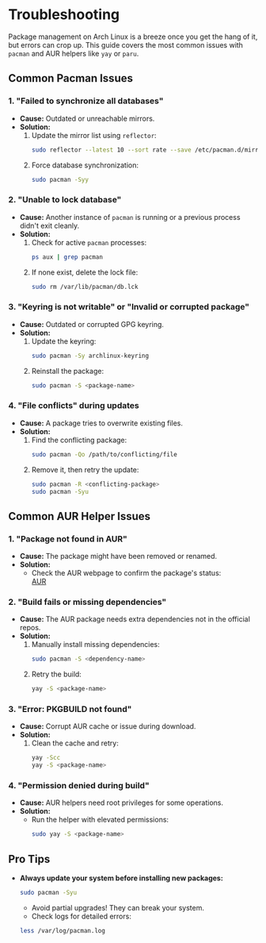# Troubleshooting

Package management on Arch Linux is a breeze once you get the hang of it, but errors can crop up. This guide covers the most common issues with `pacman` and AUR helpers like `yay` or `paru`.

## Common Pacman Issues

### 1. "Failed to synchronize all databases"
- **Cause:** Outdated or unreachable mirrors.
- **Solution:**
  1. Update the mirror list using `reflector`:
     ```bash
     sudo reflector --latest 10 --sort rate --save /etc/pacman.d/mirrorlist
     ```
  2. Force database synchronization:
     ```bash
     sudo pacman -Syy
     ```

### 2. "Unable to lock database"
- **Cause:** Another instance of `pacman` is running or a previous process didn't exit cleanly.
- **Solution:**
  1. Check for active `pacman` processes:
     ```bash
     ps aux | grep pacman
     ```
  2. If none exist, delete the lock file:
     ```bash
     sudo rm /var/lib/pacman/db.lck
     ```

### 3. "Keyring is not writable" or "Invalid or corrupted package"
- **Cause:** Outdated or corrupted GPG keyring.
- **Solution:**
  1. Update the keyring:
     ```bash
     sudo pacman -Sy archlinux-keyring
     ```
  2. Reinstall the package:
     ```bash
     sudo pacman -S <package-name>
     ```

### 4. "File conflicts" during updates
- **Cause:** A package tries to overwrite existing files.
- **Solution:**
  1. Find the conflicting package:
     ```bash
     sudo pacman -Qo /path/to/conflicting/file
     ```
  2. Remove it, then retry the update:
     ```bash
     sudo pacman -R <conflicting-package>
     sudo pacman -Syu
     ```

## Common AUR Helper Issues

### 1. "Package not found in AUR"
- **Cause:** The package might have been removed or renamed.
- **Solution:**
  - Check the AUR webpage to confirm the package's status:  
    [AUR](https://aur.archlinux.org)

### 2. "Build fails or missing dependencies"
- **Cause:** The AUR package needs extra dependencies not in the official repos.
- **Solution:**
  1. Manually install missing dependencies:
     ```bash
     sudo pacman -S <dependency-name>
     ```
  2. Retry the build:
     ```bash
     yay -S <package-name>
     ```

### 3. "Error: PKGBUILD not found"
- **Cause:** Corrupt AUR cache or issue during download.
- **Solution:**
  1. Clean the cache and retry:
     ```bash
     yay -Scc
     yay -S <package-name>
     ```

### 4. "Permission denied during build"
- **Cause:** AUR helpers need root privileges for some operations.
- **Solution:**
  - Run the helper with elevated permissions:
    ```bash
    sudo yay -S <package-name>
    ```

## Pro Tips
- **Always update your system before installing new packages:**
  ```bash
  sudo pacman -Syu
  ```
  - Avoid partial upgrades! They can break your system.
  - Check logs for detailed errors:
  ```bash
  less /var/log/pacman.log
  ```